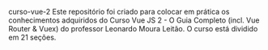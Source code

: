 curso-vue-2
Este repositório foi criado para colocar em prática os conhecimentos adquiridos do Curso Vue JS 2 - O Guia Completo (incl. Vue Router &amp; Vuex) do professor Leonardo Moura Leitão. O curso está dividido em 21 seções.
